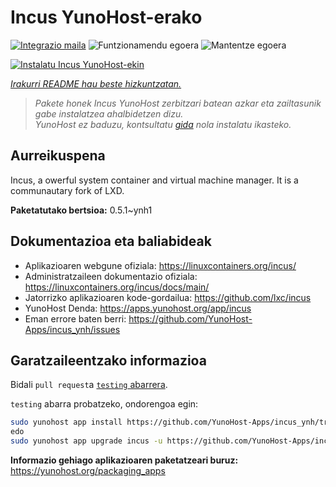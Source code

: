 <!--
Ohart ongi: README hau automatikoki sortu da <https://github.com/YunoHost/apps/tree/master/tools/readme_generator>ri esker
EZ editatu eskuz.
-->

# Incus YunoHost-erako

[![Integrazio maila](https://dash.yunohost.org/integration/incus.svg)](https://dash.yunohost.org/appci/app/incus) ![Funtzionamendu egoera](https://ci-apps.yunohost.org/ci/badges/incus.status.svg) ![Mantentze egoera](https://ci-apps.yunohost.org/ci/badges/incus.maintain.svg)

[![Instalatu Incus YunoHost-ekin](https://install-app.yunohost.org/install-with-yunohost.svg)](https://install-app.yunohost.org/?app=incus)

*[Irakurri README hau beste hizkuntzatan.](./ALL_README.md)*

> *Pakete honek Incus YunoHost zerbitzari batean azkar eta zailtasunik gabe instalatzea ahalbidetzen dizu.*  
> *YunoHost ez baduzu, kontsultatu [gida](https://yunohost.org/install) nola instalatu ikasteko.*

## Aurreikuspena

Incus, a owerful system container and virtual machine manager. It is a communautary fork of LXD.


**Paketatutako bertsioa:** 0.5.1~ynh1
## Dokumentazioa eta baliabideak

- Aplikazioaren webgune ofiziala: <https://linuxcontainers.org/incus/>
- Administratzaileen dokumentazio ofiziala: <https://linuxcontainers.org/incus/docs/main/>
- Jatorrizko aplikazioaren kode-gordailua: <https://github.com/lxc/incus>
- YunoHost Denda: <https://apps.yunohost.org/app/incus>
- Eman errore baten berri: <https://github.com/YunoHost-Apps/incus_ynh/issues>

## Garatzaileentzako informazioa

Bidali `pull request`a [`testing` abarrera](https://github.com/YunoHost-Apps/incus_ynh/tree/testing).

`testing` abarra probatzeko, ondorengoa egin:

```bash
sudo yunohost app install https://github.com/YunoHost-Apps/incus_ynh/tree/testing --debug
edo
sudo yunohost app upgrade incus -u https://github.com/YunoHost-Apps/incus_ynh/tree/testing --debug
```

**Informazio gehiago aplikazioaren paketatzeari buruz:** <https://yunohost.org/packaging_apps>

